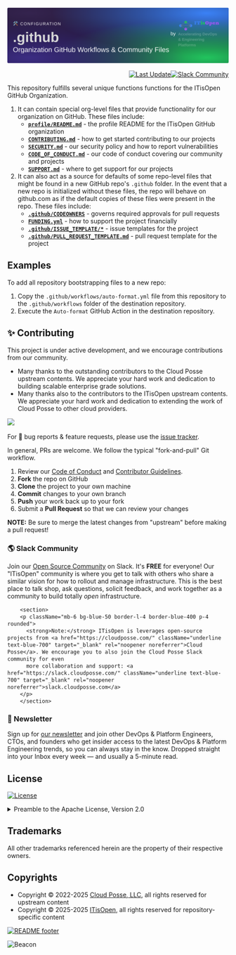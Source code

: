 

<!-- markdownlint-disable -->
<a href="https://itisopen.net/homepage"><img src="https://github.com/itisopen/.github/blob/itisopen/.github/banner.png?raw=true" alt="Project Banner"/></a><br/>
    <p align="right">
<a href="https://github.com/itisopen/.github/commits/main/"><img src="https://img.shields.io/github/last-commit/itisopen/.github/main?style=for-the-badge" alt="Last Update"/></a><a href="https://itisopen.net/slack"><img src="https://slack.itisopen.net/for-the-badge.svg" alt="Slack Community"/></a></p>
<!-- markdownlint-restore -->

<!--




  ** DO NOT EDIT THIS FILE
  **
  ** This file was automatically generated by the `itisopen/build-harness`.
  ** 1) Make all changes to `README.yaml`
  ** 2) Run `make init` (you only need to do this once)
  ** 3) Run`make readme` to rebuild this file.
  **
  ** (We maintain HUNDREDS of open source projects. This is how we maintain our sanity.)
  **





-->

This repository fulfills several unique functions functions for the ITisOpen GitHub Organization.

1. It can contain special org-level files that provide functionality for our organization on GitHub. These files include:
    - **[`profile/README.md`](profile/README.md)** - the profile README for the ITisOpen GitHub organization
    - **[`CONTRIBUTING.md`](CONTRIBUTING.md)** - how to get started contributing to our projects
    - **[`SECURITY.md`](SECURITY.md)** - our security policy and how to report vulnerabilities
    - **[`CODE_OF_CONDUCT.md`](CODE_OF_CONDUCT.md)** - our code of conduct covering our community and projects
    - **[`SUPPORT.md`](SUPPORT.md)** - where to get support for our projects
2. It can also act as a source for defaults of some repo-level files that might be found in a new GitHub repo's `.github` folder.
   In the event that a new repo is initialized without these files, the repo will behave on github.com as if the default copies of these files were present in the repo.
   These files include:
    - **[`.github/CODEOWNERS`](.github/CODEOWNERS)** - governs required approvals for pull requests
    - **[`FUNDING.yml`](FUNDING.yml)** - how to support the project financially
    - **[`.github/ISSUE_TEMPLATE/*`](.github/ISSUE_TEMPLATE/)** - issue templates for the project
    - **[`.github/PULL_REQUEST_TEMPLATE.md`](.github/PULL_REQUEST_TEMPLATE.md)** - pull request template for the project









## Examples

To add all repository bootstrapping files to a new repo:
  1. Copy the `.github/workflows/auto-format.yml` file from this repository to the `.github/workflows` folder of the destination repository.
  2. Execute the `Auto-format` GitHub Action in the destination repository.







## ✨ Contributing

This project is under active development, and we encourage contributions from our community.



- Many thanks to the outstanding contributors to the Cloud Posse upstream contents. We appreciate your hard work and dedication to building scalable enterprise grade solutions.
- Many thanks also to the contributors to the ITisOpen upstream contents. We appreciate your hard work and dedication to extending the work of Cloud Posse to other cloud providers.

<a href="https://github.com/itisopen/.github/graphs/contributors">
  <img src="https://contrib.rocks/image?repo=itisopen/.github&max=24" />
</a>

For 🐛 bug reports & feature requests, please use the [issue tracker](https://github.com/itisopen/.github/issues).

In general, PRs are welcome. We follow the typical "fork-and-pull" Git workflow.
 1. Review our [Code of Conduct](https://github.com/itisopen/.github/?tab=coc-ov-file#code-of-conduct) and [Contributor Guidelines](https://github.com/itisopen/.github/blob/main/CONTRIBUTING.md).
 2. **Fork** the repo on GitHub
 3. **Clone** the project to your own machine
 4. **Commit** changes to your own branch
 5. **Push** your work back up to your fork
 6. Submit a **Pull Request** so that we can review your changes

**NOTE:** Be sure to merge the latest changes from "upstream" before making a pull request!

### 🌎 Slack Community

Join our [Open Source Community](https://itisopen.net/slack?utm_source=github&utm_medium=readme&utm_campaign=itisopen/.github&utm_content=slack) on Slack. It's **FREE** for everyone! Our "ITisOpen" community is where you get to talk with others who share a similar vision for how to rollout and manage infrastructure. This is the best place to talk shop, ask questions, solicit feedback, and work together as a community to build totally *open* infrastructure.

<!-- markdownlint-disable -->
        <section>
        <p className="mb-6 bg-blue-50 border-l-4 border-blue-400 p-4 rounded">
          <strong>Note:</strong> ITisOpen is leverages open-source projects from <a href="https://cloudposse.com/" className="underline text-blue-700" target="_blank" rel="noopener noreferrer">Cloud Posse</a>. We encourage you to also join the Cloud Posse Slack community for even
          more collaboration and support: <a href="https://slack.cloudposse.com/" className="underline text-blue-700" target="_blank" rel="noopener noreferrer">slack.cloudposse.com</a>
        </p>
        </section>
<!-- markdownlint-restore -->

### 📰 Newsletter

Sign up for [our newsletter](https://itisopen.net/newsletter?utm_source=github&utm_medium=readme&utm_campaign=itisopen/.github&utm_content=newsletter) and join other DevOps & Platform Engineers, CTOs, and founders who get insider access to the latest DevOps & Platform Engineering trends, so you can always stay in the know.
Dropped straight into your Inbox every week — and usually a 5-minute read.

<!--
### 📆 Office Hours <a href="https://itisopen.net/office-hours?utm_source=github&utm_medium=readme&utm_campaign=itisopen/.github&utm_content=office_hours"><img src="https://img.itisopen.net/fit-in/200x200/https://itisopen.net/wp-content/uploads/2019/08/Powered-by-Zoom.png" align="right" /></a>

[Join us every Wednesday via Zoom](https://itisopen.net/office-hours?utm_source=github&utm_medium=readme&utm_campaign=itisopen/.github&utm_content=office_hours) for your weekly dose of insider DevOps trends, AWS news and Terraform insights, all sourced from our ITisOpen community, plus a _live Q&A_ that you can’t find anywhere else.
It's **FREE** for everyone!
-->
## License

<a href="https://opensource.org/licenses/Apache-2.0"><img src="https://img.shields.io/badge/License-Apache%202.0-blue.svg?style=for-the-badge" alt="License"></a>

<details>
<summary>Preamble to the Apache License, Version 2.0</summary>
<br/>
<br/>

Complete license is available in the [`LICENSE`](LICENSE) file.

```text
Licensed to the Apache Software Foundation (ASF) under one
or more contributor license agreements.  See the NOTICE file
distributed with this work for additional information
regarding copyright ownership.  The ASF licenses this file
to you under the Apache License, Version 2.0 (the
"License"); you may not use this file except in compliance
with the License.  You may obtain a copy of the License at

  https://www.apache.org/licenses/LICENSE-2.0

Unless required by applicable law or agreed to in writing,
software distributed under the License is distributed on an
"AS IS" BASIS, WITHOUT WARRANTIES OR CONDITIONS OF ANY
KIND, either express or implied.  See the License for the
specific language governing permissions and limitations
under the License.
```
</details>

## Trademarks

All other trademarks referenced herein are the property of their respective owners.


## Copyrights

- Copyright © 2022-2025 [Cloud Posse, LLC](https://cloudposse.com), all rights reserved for upstream content
- Copyright © 2025-2025 [ITisOpen](https://itisopen.net), all rights reserved for repository-specific content


<a href="https://itisopen.net/readme/footer/link?utm_source=github&utm_medium=readme&utm_campaign=itisopen/.github&utm_content=readme_footer_link"><img alt="README footer" src="https://itisopen.net/readme/footer/img"/></a>

<img alt="Beacon" width="0" src="https://ga-beacon.itisopen.net/UA-76589703-4/itisopen/.github?pixel&cs=github&cm=readme&an=.github"/>
